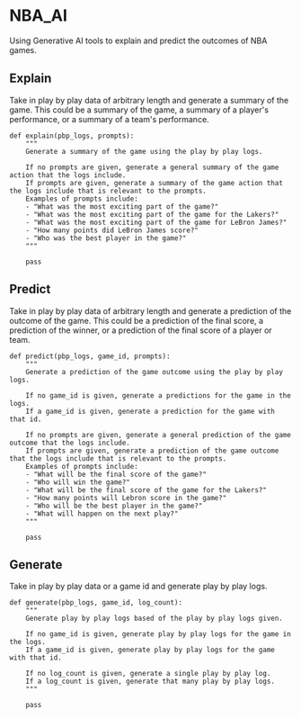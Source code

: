 # NBA_AI
Using Generative AI tools to explain and predict the outcomes of NBA games.



## Explain
Take in play by play data of arbitrary length and generate a summary of the game. This could be a summary of the game, a summary of a player's performance, or a summary of a team's performance.

```
def explain(pbp_logs, prompts):
    """
    Generate a summary of the game using the play by play logs.

    If no prompts are given, generate a general summary of the game action that the logs include.
    If prompts are given, generate a summary of the game action that the logs include that is relevant to the prompts.
    Examples of prompts include:
    - "What was the most exciting part of the game?"
    - "What was the most exciting part of the game for the Lakers?"
    - "What was the most exciting part of the game for LeBron James?"
    - "How many points did LeBron James score?"
    - "Who was the best player in the game?" 
    """

    pass
```


## Predict
Take in play by play data of arbitrary length and generate a prediction of the outcome of the game. This could be a prediction of the final score, a prediction of the winner, or a prediction of the final score of a player or team.

```
def predict(pbp_logs, game_id, prompts):
    """
    Generate a prediction of the game outcome using the play by play logs.

    If no game_id is given, generate a predictions for the game in the logs.
    If a game_id is given, generate a prediction for the game with that id.

    If no prompts are given, generate a general prediction of the game outcome that the logs include.
    If prompts are given, generate a prediction of the game outcome that the logs include that is relevant to the prompts.
    Examples of prompts include:
    - "What will be the final score of the game?"
    - "Who will win the game?"
    - "What will be the final score of the game for the Lakers?"
    - "How many points will Lebron score in the game?"
    - "Who will be the best player in the game?" 
    - "What will happen on the next play?"
    """

    pass
```

## Generate
Take in play by play data or a game id and generate play by play logs.

```
def generate(pbp_logs, game_id, log_count):
    """
    Generate play by play logs based of the play by play logs given.
    
    If no game_id is given, generate play by play logs for the game in the logs.
    If a game_id is given, generate play by play logs for the game with that id.

    If no log_count is given, generate a single play by play log.
    If a log_count is given, generate that many play by play logs.
    """

    pass
```

